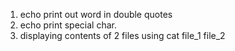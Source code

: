 1. echo print out word in double quotes
2. echo print special char.
3. displaying contents of 2 files using cat file_1 file_2 
